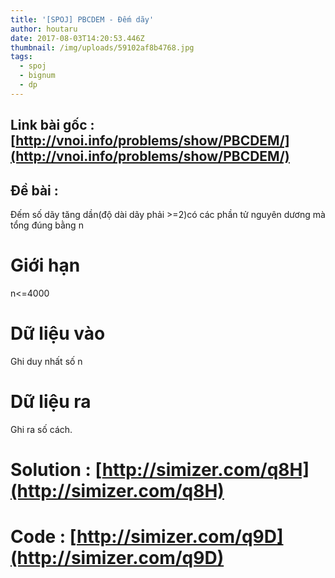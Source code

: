 ```yaml
---
title: '[SPOJ] PBCDEM - Đếm dãy'
author: houtaru
date: 2017-08-03T14:20:53.446Z
thumbnail: /img/uploads/59102af8b4768.jpg
tags:
  - spoj
  - bignum
  - dp
---
```

## Link bài gốc : [http://vnoi.info/problems/show/PBCDEM/](http://vnoi.info/problems/show/PBCDEM/)

## Đề bài :

Đếm số dãy tăng dần(độ dài dãy phải >=2)có các phần tử nguyên dương mà tổng đúng bằng n

# Giới hạn

n<=4000

# Dữ liệu vào

Ghi duy nhất số n

# Dữ liệu ra

Ghi ra số cách.

# Solution : [http://simizer.com/q8H](http://simizer.com/q8H)

# Code : [http://simizer.com/q9D](http://simizer.com/q9D)
